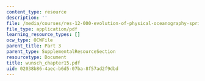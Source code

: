 ```yaml
---
content_type: resource
description: ''
file: /media/courses/res-12-000-evolution-of-physical-oceanography-spring-2007/02038b864aecb6d507ba8f57ad2f9dbd_wunsch_chapter15.pdf
file_type: application/pdf
learning_resource_types: []
ocw_type: OCWFile
parent_title: Part 3
parent_type: SupplementalResourceSection
resourcetype: Document
title: wunsch_chapter15.pdf
uid: 02038b86-4aec-b6d5-07ba-8f57ad2f9dbd
---
```


